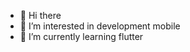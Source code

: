 - 👋 Hi there
- 👀 I’m interested in development mobile
- 🌱 I’m currently learning flutter


<!---
Kross26/Kross26 is a ✨ special ✨ repository because its `README.md` (this file) appears on your GitHub profile.
You can click the Preview link to take a look at your changes.
--->
